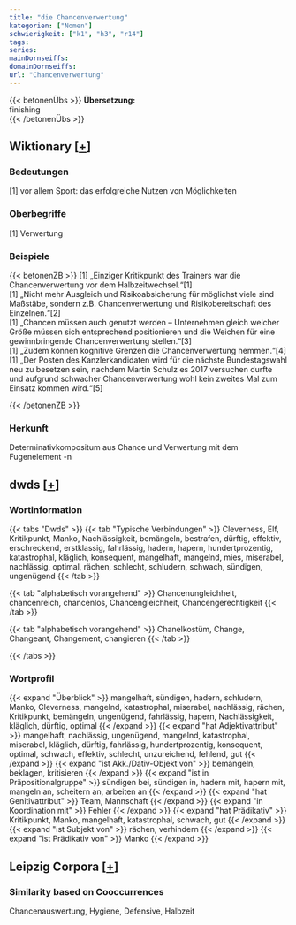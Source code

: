 ```yaml
---
title: "die Chancenverwertung"
kategorien: ["Nomen"]
schwierigkeit: ["k1", "h3", "r14"]
tags:
series:
mainDornseiffs:
domainDornseiffs:
url: "Chancenverwertung"
---
```


{{< betonenÜbs >}}
**Übersetzung:**  
finishing  
{{< /betonenÜbs >}}

## Wiktionary [[+](https://de.wiktionary.org/wiki/Chancenverwertung)]

### Bedeutungen
[1] vor allem Sport: das erfolgreiche Nutzen von Möglichkeiten  

### Oberbegriffe
[1] Verwertung  

### Beispiele
{{< betonenZB >}}
[1] „Einziger Kritikpunkt des Trainers war die Chancenverwertung vor dem Halbzeitwechsel.“[1]  
[1] „Nicht mehr Ausgleich und Risikoabsicherung für möglichst viele sind Maßstäbe, sondern z.B. Chancenverwertung und Risikobereitschaft des Einzelnen.“[2]  
[1] „Chancen müssen auch genutzt werden – Unternehmen gleich welcher Größe müssen sich entsprechend positionieren und die Weichen für eine gewinnbringende Chancenverwertung stellen.“[3]  
[1] „Zudem können kognitive Grenzen die Chancenverwertung hemmen.“[4]  
[1] „Der Posten des Kanzlerkandidaten wird für die nächste Bundestagswahl neu zu besetzen sein, nachdem Martin Schulz es 2017 versuchen durfte und aufgrund schwacher Chancenverwertung wohl kein zweites Mal zum Einsatz kommen wird.“[5]  

{{< /betonenZB >}}
### Herkunft
Determinativkompositum aus Chance und Verwertung mit dem Fugenelement -n  



## dwds [[+](https://www.dwds.de/wb/Chancenverwertung)]

### Wortinformation
{{< tabs "Dwds" >}}
{{< tab "Typische Verbindungen" >}}
Cleverness, Elf, Kritikpunkt, Manko, Nachlässigkeit, bemängeln, bestrafen, dürftig, effektiv, erschreckend, erstklassig, fahrlässig, hadern, hapern, hundertprozentig, katastrophal, kläglich, konsequent, mangelhaft, mangelnd, mies, miserabel, nachlässig, optimal, rächen, schlecht, schludern, schwach, sündigen, ungenügend
{{< /tab >}}

{{< tab "alphabetisch vorangehend" >}}
Chancenungleichheit, chancenreich, chancenlos, Chancengleichheit, Chancengerechtigkeit
{{< /tab >}}

{{< tab "alphabetisch vorangehend" >}}
Chanelkostüm, Change, Changeant, Changement, changieren
{{< /tab >}}

{{< /tabs >}}

### Wortprofil
{{< expand "Überblick" >}} mangelhaft, sündigen, hadern, schludern, Manko, Cleverness, mangelnd, katastrophal, miserabel, nachlässig, rächen, Kritikpunkt, bemängeln, ungenügend, fahrlässig, hapern, Nachlässigkeit, kläglich, dürftig, optimal {{< /expand >}}
{{< expand "hat Adjektivattribut" >}} mangelhaft, nachlässig, ungenügend, mangelnd, katastrophal, miserabel, kläglich, dürftig, fahrlässig, hundertprozentig, konsequent, optimal, schwach, effektiv, schlecht, unzureichend, fehlend, gut {{< /expand >}}
{{< expand "ist Akk./Dativ-Objekt von" >}} bemängeln, beklagen, kritisieren {{< /expand >}}
{{< expand "ist in Präpositionalgruppe" >}} sündigen bei, sündigen in, hadern mit, hapern mit, mangeln an, scheitern an, arbeiten an {{< /expand >}}
{{< expand "hat Genitivattribut" >}} Team, Mannschaft {{< /expand >}}
{{< expand "in Koordination mit" >}} Fehler {{< /expand >}}
{{< expand "hat Prädikativ" >}} Kritikpunkt, Manko, mangelhaft, katastrophal, schwach, gut {{< /expand >}}
{{< expand "ist Subjekt von" >}} rächen, verhindern {{< /expand >}}
{{< expand "ist Prädikativ von" >}} Manko {{< /expand >}}

## Leipzig Corpora [[+](https://corpora.uni-leipzig.de/en/res?word=Chancenverwertung&corpusId=deu_newscrawl-public_2018)]


### Similarity based on Cooccurrences
Chancenauswertung, Hygiene, Defensive, Halbzeit

